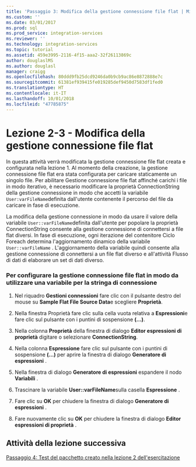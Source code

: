 ```yaml
---
title: 'Passaggio 3: Modifica della gestione connessione file flat | Microsoft Docs'
ms.custom: ''
ms.date: 03/01/2017
ms.prod: sql
ms.prod_service: integration-services
ms.reviewer: ''
ms.technology: integration-services
ms.topic: tutorial
ms.assetid: 459e3995-2116-4f15-aaa2-32f26113869c
author: douglaslMS
ms.author: douglasl
manager: craigg
ms.openlocfilehash: 80ddd9fb25dcd9246da0b9cb9ac86e8872888e7c
ms.sourcegitcommit: 61381ef939415fe019285def9450d7583df1fed0
ms.translationtype: HT
ms.contentlocale: it-IT
ms.lasthandoff: 10/01/2018
ms.locfileid: "47785875"
---
```

# <a name="lesson-2-3---modifying-the-flat-file-connection-manager"></a>Lezione 2-3 - Modifica della gestione connessione file flat
In questa attività verrà modificata la gestione connessione file flat creata e configurata nella lezione 1. Al momento della creazione, la gestione connessione file flat era stata configurata per caricare staticamente un singolo file. Per abilitare Gestione connessione file flat affinché carichi i file in modo iterativo, è necessario modificare la proprietà ConnectionString della gestione connessione in modo che accetti la variabile `User:varFileName`definita dall'utente contenente il percorso del file da caricare in fase di esecuzione.  
  
La modifica della gestione connessione in modo da usare il valore della variabile `User::varFileName`definita dall'utente per popolare la proprietà ConnectionString consente alla gestione connessione di connettersi a file flat diversi. In fase di esecuzione, ogni iterazione del contenitore Ciclo Foreach determina l'aggiornamento dinamico della variabile `User::varFileName` . L'aggiornamento della variabile quindi consente alla gestione connessione di connettersi a un file flat diverso e all'attività Flusso di dati di elaborare un set di dati diverso.  
  
### <a name="to-configure-the-flat-file-connection-manager-to-use-a-variable-for-the-connection-string"></a>Per configurare la gestione connessione file flat in modo da utilizzare una variabile per la stringa di connessione  
  
1.  Nel riquadro **Gestioni connessioni** fare clic con il pulsante destro del mouse su **Sample Flat File Source Data**e scegliere **Proprietà**.  
  
2.  Nella finestra Proprietà fare clic sulla cella vuota relativa a **Espressioni**e fare clic sul pulsante con i puntini di sospensione **(…)**.  
  
3.  Nella colonna **Proprietà** della finestra di dialogo **Editor espressioni di proprietà** digitare o selezionare **ConnectionString**.  
  
4.  Nella colonna **Espressione** fare clic sul pulsante con i puntini di sospensione **(…)** per aprire la finestra di dialogo **Generatore di espressioni** .  
  
5.  Nella finestra di dialogo **Generatore di espressioni** espandere il nodo **Variabili** .  
  
6.  Trascinare la variabile **User::varFileName**sulla casella **Espressione** .  
  
7.  Fare clic su **OK** per chiudere la finestra di dialogo **Generatore di espressioni** .  
  
8.  Fare nuovamente clic su **OK** per chiudere la finestra di dialogo **Editor espressioni di proprietà** .  
  
## <a name="next-lesson-task"></a>Attività della lezione successiva  
[Passaggio 4: Test del pacchetto creato nella lezione 2 dell'esercitazione](../integration-services/lesson-2-4-testing-the-lesson-2-tutorial-package.md)  
  
  
  
